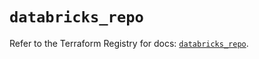 # `databricks_repo`

Refer to the Terraform Registry for docs: [`databricks_repo`](https://registry.terraform.io/providers/databricks/databricks/1.82.0/docs/resources/repo).
